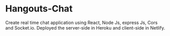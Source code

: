 # Hangouts-Chat
Create real time chat application using React, Node Js, express Js, Cors and Socket.io. Deployed the server-side in Heroku and client-side in Netlify.
